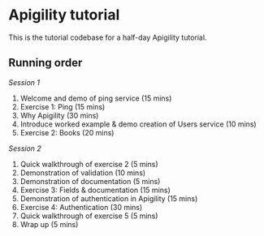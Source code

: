 # Apigility tutorial

This is the tutorial codebase for a half-day Apigility tutorial.


## Running order

*Session 1*

1. Welcome and demo of ping service (15 mins)
2. Exercise 1: Ping (15 mins)
3. Why Apigility (30 mins)
4. Introduce worked example & demo creation of Users service (10 mins)
5. Exercise 2: Books (20 mins)

*Session 2*

1. Quick walkthrough of exercise 2 (5 mins)
2. Demonstration of validation (10 mins)
3. Demonstration of documentation (5 mins)
4. Exercise 3: Fields & documentation (15 mins)
5. Demonstration of authentication in Apigility (15 mins)
6. Exercise 4: Authentication (30 mins)
7. Quick walkthrough of exercise 5 (5 mins)
8. Wrap up (5 mins)
